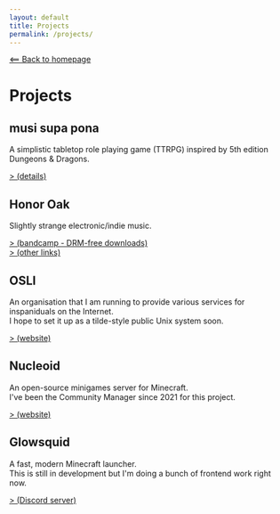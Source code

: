 ```yaml
---
layout: default
title: Projects
permalink: /projects/
---
```

[⟸ Back to homepage](/)

# Projects

<span class="project">
  
## musi supa pona
A simplistic tabletop role playing game (TTRPG) inspired by 5th edition Dungeons & Dragons.

[> (details)](/msp)

</span>

<span class="project">
  
## Honor Oak
Slightly strange electronic/indie music.

[> (bandcamp - DRM-free downloads)](https://honoroak.bandcamp.com)<br>
[> (other links)](https://linktr.ee/honor_oak)

</span>

<span class="project">
  
## OSLI
An organisation that I am running to provide various services for inspaniduals on the Internet.<br>
I hope to set it up as a tilde-style public Unix system soon.

[> (website)](https://osli-internet.github.io)

</span>

<span class="project">
  
## Nucleoid
An open-source minigames server for Minecraft.<br>
I've been the Community Manager since 2021 for this project.

[> (website)](https://nucleoid.xyz)

</span>

<span class="project">
  
## Glowsquid
A fast, modern Minecraft launcher.<br>
This is still in development but I'm doing a bunch of frontend work right now.

[> (Discord server)](https://discord.gg/AzwR4KSJW4)

</span>
